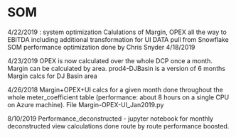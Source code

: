 # SOM 
4/22/2019 : system optimization
Calulations of Margin, OPEX all the way to EBITDA including additional transformation for UI
DATA pull from Snowflake SOM
performance optimization done by Chris Snyder 4/18/2019




4/23/2019
OPEX is now calculated over the whole DCP once a month. Margin can be calculated by area. prod4-DJBasin is a version of 6 months Margin calcs for DJ Basin area 


4/26/2018
Margin+OPEX+UI calcs for a given month done throughout the whole meter_coefficient table (performance: about 8 hours on a single CPU on Azure machine). File Margin-OPEX-UI_Jan2019.py

8/10/2019 
Performance_deconstructed - jupyter notebook for monthly deconstructed view calculations done route by route performance boosted.
